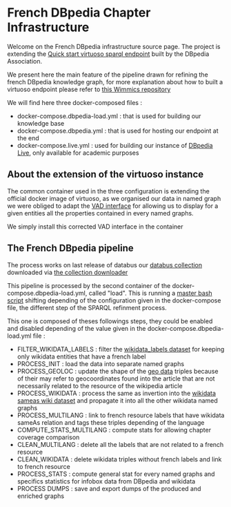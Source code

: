 # French DBpedia Chapter Infrastructure

Welcome on the French DBpedia infrastructure source page. The project is extending the [Quick start virtuoso sparql endpoint](https://github.com/dbpedia/virtuoso-sparql-endpoint-quickstart) built by the DBpedia Association. 

We present here the main feature of the pipeline drawn for refining the french DBpedia knowledge graph, for more explanation about how to built a virtuoso endpoint please refer to [this Wimmics repository](https://github.com/Wimmics/HOWTO_Virtuoso-Docker)

We will find here three docker-composed files :
* docker-compose.dbpedia-load.yml : that is used for building our knowledge base 
* docker-compose.dbpedia.yml : that is used for hosting our endpoint at the end
* docker-compose.live.yml : used for building our instance of [DBpedia Live](https://www.dbpedia.org/resources/live/), only available for academic purposes 

## About the extension of the virtuoso instance

The common container used in the three configuration is extending the official docker image of virtuoso,
as we organised our data in named graph we were obliged to adapt the [VAD interface](https://github.com/datalogism/dbpedia-vad) for allowing us to display for a given entities  all the properties contained in every named graphs.

We simply install this corrected VAD interface in the container

## The French DBpedia pipeline

The process works on last release of databus our [databus collection](https://databus.dbpedia.org/cringwald/collections/french_chapter) downloaded via [the collection downloader](https://github.com/Wimmics/dbpedia-databus-collection-downloader)

This pipeline is processed by the second container of the docker-compose.dbpedia-load.yml, called "load". 
This is running a [master bash script](https://github.com/Wimmics/dbpedia-virtuoso-sparql-endpoint-quickstart/blob/master/dbpedia-loader/import_conductor.sh) shifting depending of the configuration given in the docker-compose file, the different step of the SPARQL refinment process.

This one is composed of theses followings steps, they could be enabled and disabled depending of the value given in the docker-compose.dbpedia-load.yml file :
* FILTER_WIKIDATA_LABELS : filter the [wikidata_labels dataset](https://databus.dbpedia.org/dbpedia/wikidata/labels/) for keeping only wikidata entities that have a french label 
* PROCESS_INIT : load the data into separate named graphs 
* PROCESS_GEOLOC : update the shape of the [geo data](https://databus.dbpedia.org/dbpedia/generic/geo-coordinates/) triples because of their may refer to geocoordinates found into the article that are not necessarily related to the resource of the wikipedia article
* PROCESS_WIKIDATA : process the same as invertion into the [wikidata sameas wiki dataset](https://databus.dbpedia.org/dbpedia/wikidata/sameas-all-wikis/) and propagate it into all the other wikidata named graphs
* PROCESS_MULTILANG : link to french resource labels that have wikidata sameAs relation and tags these triples depending of the language 
* COMPUTE_STATS_MULTILANG : compute stats for allowing chapter coverage comparison
* CLEAN_MULTILANG : delete all the labels that are not related to a french resource
* CLEAN_WIKIDATA : delete wikidata triples without french labels and link to french resource
* PROCESS_STATS : compute general stat for every named graphs and specifics statistics for infobox data from DBpedia and wikidata 
* PROCESS DUMPS : save and export dumps of the produced and enriched graphs
